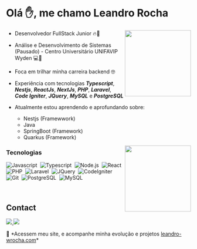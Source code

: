 <h1>Olá ✋, me chamo Leandro Rocha</h1>

<img
    align="right"
    height="180em" 
    src="https://github-readme-stats.vercel.app/api?username=leandro-wrocha&show_icons=true&theme=tokyonight&include_all_commits=true&count_private=true"
  />

- Desenvolvedor FullStack Junior 🔥🚀
- Análise e Desenvolvimento de Sistemas (Pausado) - Centro Universitário UNIFAVIP Wyden 💻🚀

- Foca em trilhar minha carreira backend 🤓

- Experiência com tecnologias **_Typescript_**, **_Nestjs_**, **_ReactJs_**, **_NextJs_**, **_PHP_**, **_Laravel_**, **_Code Igniter_**, **_JQuery_**, **_MySQL_** e **_PostgreSQL_**

- Atualmente estou aprendendo e aprofundando sobre:
  - Nestjs (Framewwork)
  - Java
  - SpringBoot (Framework)
  - Quarkus (Framework)

<img
  align="right"
  height="180em"
  src="https://github-readme-stats.vercel.app/api/top-langs/?username=leandro-wrocha&layout=compact&langs_count=7&theme=tokyonight"
/>

### Tecnologias

![Javascript](https://img.shields.io/badge/-Javascript-05122A?style=flat&logo=javascript)&nbsp;
![Typescript](https://img.shields.io/badge/-Typescript-05122A?style=flat&logo=typescript)&nbsp;
![Node.js](https://img.shields.io/badge/-Node.js-05122A?style=flat&logo=node.js)&nbsp;
![React](https://img.shields.io/badge/-ReactJs-05122A?style=flat&logo=react)&nbsp;
![PHP](https://img.shields.io/badge/-PHP-05122A?style=flat&logo=php)&nbsp;
![Laravel](https://img.shields.io/badge/-Laravel-05122A?style=flat&logo=laravel)&nbsp;
![JQuery](https://img.shields.io/badge/-JQuery-05122A?style=flat&logo=jquery)&nbsp;
![CodeIgniter](https://img.shields.io/badge/-CodeIgniter-05122A?style=flat&logo=codeigniter)&nbsp;
![Git](https://img.shields.io/badge/-Git-05122A?style=flat&logo=git)&nbsp;
![PostgreSQL](https://img.shields.io/badge/-PostgreSQL-05122A?style=flat&logo=postgresql)&nbsp;
![MySQL](https://img.shields.io/badge/-MySQL-05122A?style=flat&logo=mysql)

<br />

<h2>Contact</h2>

<p>
  <a href="https://www.linkedin.com/in/leandro-wrocha/" target="_blank">
    <img src="https://img.shields.io/badge/leandro--wrocha-05122A?logo=linkedin&?link=https://left&www.instagram.com/leandro._wrf/" />
  </a>
  <a href="mailto:leandro.wrocha98@gmail.com">
    <img src="https://img.shields.io/badge/leandro.wrocha98@gmail.com-05122A?logo=gmail" />
  <a>
  
 <p>🫡 *Acessem meu site, e acompanhe minha evolução e projetos <a href="https://leandro-wrocha.com">leandro-wrocha.com</a>*</p>
</p>

